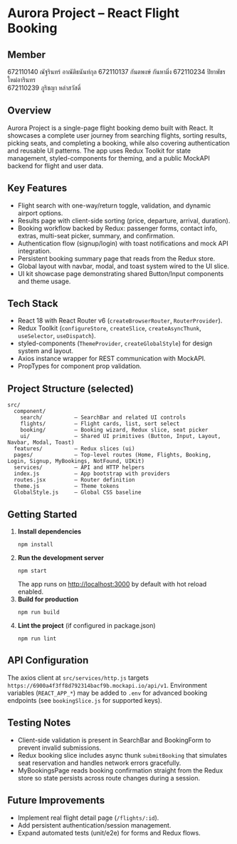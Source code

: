Aurora Project – React Flight Booking 
=========================================
Member
--------
672110140 ณัฐรินทร์ อาณัติธนันท์กุล
672110137 กันตพงษ์ กันหามิ่ง 
672110234 ปิยาพัชร ใหม่อารินทร  
672110239 ภูริชญา หลำสวัสดิ์


Overview
--------
Aurora Project is a single-page flight booking demo built with React. It showcases a complete user journey from searching flights, sorting results, picking seats, and completing a booking, while also covering authentication and reusable UI patterns. The app uses Redux Toolkit for state management, styled-components for theming, and a public MockAPI backend for flight and user data.

Key Features
------------
- Flight search with one-way/return toggle, validation, and dynamic airport options.
- Results page with client-side sorting (price, departure, arrival, duration).
- Booking workflow backed by Redux: passenger forms, contact info, extras, multi-seat picker, summary, and confirmation.
- Authentication flow (signup/login) with toast notifications and mock API integration.
- Persistent booking summary page that reads from the Redux store.
- Global layout with navbar, modal, and toast system wired to the UI slice.
- UI kit showcase page demonstrating shared Button/Input components and theme usage.

Tech Stack
----------
- React 18 with React Router v6 (`createBrowserRouter`, `RouterProvider`).
- Redux Toolkit (`configureStore`, `createSlice`, `createAsyncThunk`, `useSelector`, `useDispatch`).
- styled-components (`ThemeProvider`, `createGlobalStyle`) for design system and layout.
- Axios instance wrapper for REST communication with MockAPI.
- PropTypes for component prop validation.

Project Structure (selected)
----------------------------
```
src/
  component/
    search/          – SearchBar and related UI controls
    flights/         – Flight cards, list, sort select
    booking/         – Booking wizard, Redux slice, seat picker
    ui/              – Shared UI primitives (Button, Input, Layout, Navbar, Modal, Toast)
  features/          – Redux slices (ui)
  pages/             – Top-level routes (Home, Flights, Booking, Login, Signup, MyBookings, NotFound, UIKit)
  services/          – API and HTTP helpers
  index.js           – App bootstrap with providers
  routes.jsx         – Router definition
  theme.js           – Theme tokens
  GlobalStyle.js     – Global CSS baseline
```

Getting Started
---------------
1. **Install dependencies**
   ```
   npm install
   ```
2. **Run the development server**
   ```
   npm start
   ```
   The app runs on <http://localhost:3000> by default with hot reload enabled.
3. **Build for production**
   ```
   npm run build
   ```
4. **Lint the project** (if configured in package.json)
   ```
   npm run lint
   ```

API Configuration
-----------------
The axios client at `src/services/http.js` targets `https://6900a4f3ff8d792314bacf9b.mockapi.io/api/v1`. Environment variables (`REACT_APP_*`) may be added to `.env` for advanced booking endpoints (see `bookingSlice.js` for supported keys).

Testing Notes
-------------
- Client-side validation is present in SearchBar and BookingForm to prevent invalid submissions.
- Redux booking slice includes async thunk `submitBooking` that simulates seat reservation and handles network errors gracefully.
- MyBookingsPage reads booking confirmation straight from the Redux store so state persists across route changes during a session.

Future Improvements
-------------------
- Implement real flight detail page (`/flights/:id`).
- Add persistent authentication/session management.
- Expand automated tests (unit/e2e) for forms and Redux flows.
